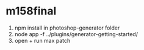 # m158final

1. npm install in photoshop-generator folder
2. node app -f ../plugins/generator-getting-started/
3. open + run max patch
